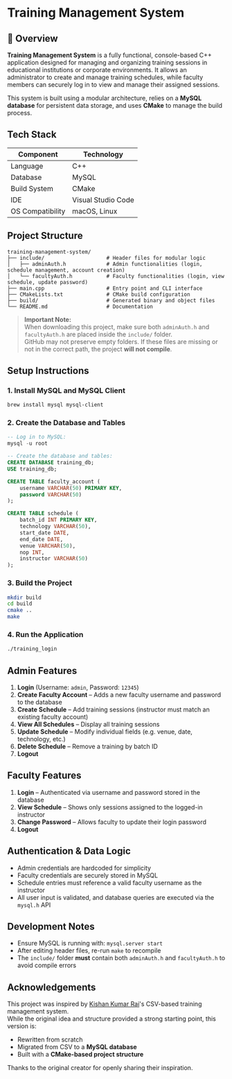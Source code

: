 # Training Management System

## 📌 Overview

**Training Management System** is a fully functional, console-based C++ application designed for managing and organizing training sessions in educational institutions or corporate environments. It allows an administrator to create and manage training schedules, while faculty members can securely log in to view and manage their assigned sessions.

This system is built using a modular architecture, relies on a **MySQL database** for persistent data storage, and uses **CMake** to manage the build process.


##  Tech Stack

| Component       | Technology         |
|----------------|--------------------|
| Language        | C++                |
| Database        | MySQL              |
| Build System    | CMake              |
| IDE             | Visual Studio Code |
| OS Compatibility| macOS, Linux       |

##  Project Structure

```
training-management-system/
├── include/                    # Header files for modular logic
│   ├── adminAuth.h             # Admin functionalities (login, schedule management, account creation)
│   └── facultyAuth.h           # Faculty functionalities (login, view schedule, update password)
├── main.cpp                    # Entry point and CLI interface
├── CMakeLists.txt              # CMake build configuration
├── build/                      # Generated binary and object files
└── README.md                   # Documentation
```

>  **Important Note:**  
> When downloading this project, make sure both `adminAuth.h` and `facultyAuth.h` are placed inside the `include/` folder.  
> GitHub may not preserve empty folders. If these files are missing or not in the correct path, the project **will not compile**.

##  Setup Instructions

### 1. Install MySQL and MySQL Client

```bash
brew install mysql mysql-client
```

### 2. Create the Database and Tables

```sql
-- Log in to MySQL:
mysql -u root

-- Create the database and tables:
CREATE DATABASE training_db;
USE training_db;

CREATE TABLE faculty_account (
    username VARCHAR(50) PRIMARY KEY,
    password VARCHAR(50)
);

CREATE TABLE schedule (
    batch_id INT PRIMARY KEY,
    technology VARCHAR(50),
    start_date DATE,
    end_date DATE,
    venue VARCHAR(50),
    nop INT,
    instructor VARCHAR(50)
);
```

### 3. Build the Project

```bash
mkdir build
cd build
cmake ..
make
```

### 4. Run the Application

```bash
./training_login
```

##  Admin Features

1. **Login** (Username: `admin`, Password: `12345`)
2. **Create Faculty Account** – Adds a new faculty username and password to the database
3. **Create Schedule** – Add training sessions (instructor must match an existing faculty account)
4. **View All Schedules** – Display all training sessions
5. **Update Schedule** – Modify individual fields (e.g. venue, date, technology, etc.)
6. **Delete Schedule** – Remove a training by batch ID
7. **Logout**

##  Faculty Features

1. **Login** – Authenticated via username and password stored in the database
2. **View Schedule** – Shows only sessions assigned to the logged-in instructor
3. **Change Password** – Allows faculty to update their login password
4. **Logout**

##  Authentication & Data Logic

- Admin credentials are hardcoded for simplicity
- Faculty credentials are securely stored in MySQL
- Schedule entries must reference a valid faculty username as the instructor
- All user input is validated, and database queries are executed via the `mysql.h` API

##  Development Notes

- Ensure MySQL is running with: `mysql.server start`
- After editing header files, re-run `make` to recompile
- The `include/` folder **must** contain both `adminAuth.h` and `facultyAuth.h` to avoid compile errors

##  Acknowledgements

This project was inspired by [Kishan Kumar Rai](https://github.com/kishankumarray)'s CSV-based training management system.  
While the original idea and structure provided a strong starting point, this version is:

- Rewritten from scratch
- Migrated from CSV to a **MySQL database**
- Built with a **CMake-based project structure**

Thanks to the original creator for openly sharing their inspiration.


